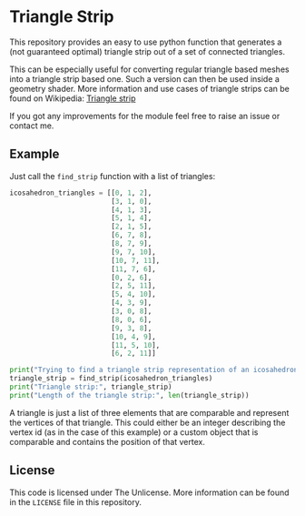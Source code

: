 # Triangle Strip

This repository provides an easy to use python function that generates a
(not guaranteed optimal) triangle strip out of a set of
connected triangles.

This can be especially useful for converting regular triangle based meshes
into a triangle strip based one. Such a version can then be used inside
a geometry shader. More information and use cases of triangle strips can be
found on Wikipedia: [Triangle strip](https://en.wikipedia.org/wiki/Triangle_strip)

If you got any improvements for the module feel free to raise an issue or
contact me.

## Example
Just call the `find_strip` function with a list of triangles:
```python
icosahedron_triangles = [[0, 1, 2],
                         [3, 1, 0],
                         [4, 1, 3],
                         [5, 1, 4],
                         [2, 1, 5],
                         [6, 7, 8],
                         [8, 7, 9],
                         [9, 7, 10],
                         [10, 7, 11],
                         [11, 7, 6],
                         [0, 2, 6],
                         [2, 5, 11],
                         [5, 4, 10],
                         [4, 3, 9],
                         [3, 0, 8],
                         [8, 0, 6],
                         [9, 3, 8],
                         [10, 4, 9],
                         [11, 5, 10],
                         [6, 2, 11]]

print("Trying to find a triangle strip representation of an icosahedron")
triangle_strip = find_strip(icosahedron_triangles)
print("Triangle strip:", triangle_strip)
print("Length of the triangle strip:", len(triangle_strip))

```
A triangle is just a list of three elements that are comparable and represent
the vertices of that triangle. This could either be an integer describing the
vertex id (as in the case of this example) or a custom object that is comparable
and contains the position of that vertex.

## License
This code is licensed under The Unlicense. More information can be found in the
`LICENSE` file in this repository.
